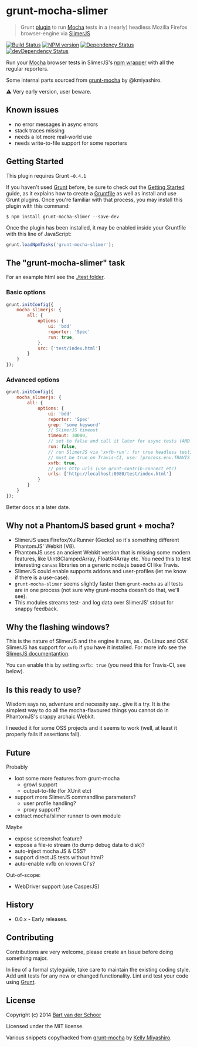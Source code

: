 # grunt-mocha-slimer

> Grunt [plugin](http://gruntjs.com/) to run [Mocha](https://visionmedia.github.io/mocha/) tests in a (nearly) headless Mozilla Firefox browser-engine via [SlimerJS](http://slimerjs.org/)

[![Build Status](https://secure.travis-ci.org/Bartvds/grunt-mocha-slimer.svg?branch=master)](http://travis-ci.org/Bartvds/grunt-mocha-slimer) [![NPM version](https://badge.fury.io/js/grunt-mocha-slimer.svg)](http://badge.fury.io/js/grunt-mocha-slimer) [![Dependency Status](https://david-dm.org/Bartvds/grunt-mocha-slimer.svg)](https://david-dm.org/Bartvds/grunt-mocha-slimer) [![devDependency Status](https://david-dm.org/Bartvds/grunt-mocha-slimer/dev-status.svg)](https://david-dm.org/Bartvds/grunt-mocha-slimer#info=devDependencies)

Run your [Mocha](https://visionmedia.github.io/mocha/) browser tests in SlimerJS's [npm wrapper](https://github.com/graingert/slimerjs) with all the regular reporters.

Some internal parts sourced from [grunt-mocha](https://github.com/kmiyashiro/grunt-mocha) by @kmiyashiro. 


:warning: Very early version, user beware.

## Known issues

- no error messages in async errors
- stack traces missing
- needs a lot more real-world use
- needs write-to-file support for some reporters


## Getting Started

This plugin requires Grunt `~0.4.1`

If you haven't used [Grunt](http://gruntjs.com/) before, be sure to check out the [Getting Started](http://gruntjs.com/getting-started) guide, as it explains how to create a [Gruntfile](http://gruntjs.com/sample-gruntfile) as well as install and use Grunt plugins. Once you're familiar with that process, you may install this plugin with this command:

```shell
$ npm install grunt-mocha-slimer --save-dev
```

Once the plugin has been installed, it may be enabled inside your Gruntfile with this line of JavaScript:

```js
grunt.loadNpmTasks('grunt-mocha-slimer');
```


## The "grunt-mocha-slimer" task

For an example html see the [./test folder](https://github.com/Bartvds/grunt-mocha-slimer/tree/master/test).

### Basic options

```js
grunt.initConfig({
	mocha_slimerjs: {
		all: {
			options: {
				ui: 'bdd'
				reporter: 'Spec'
				run: true,
			},
			src: ['test/index.html']
		}
	}
});
```

### Advanced options

```js
grunt.initConfig({
	mocha_slimerjs: {
		all: {
			options: {
				ui: 'bdd'
				reporter: 'Spec'
				grep: 'some keyword'
				// SlimerJS timeout
				timeout: 10000,
				// set to false and call it later for async tests (AMD etc)
				run: false,
				// run SlimerJS via 'xvfb-run': for true headless testing
				// must be true on Travis-CI, use: (process.env.TRAVIS === 'true')
				xvfb: true,
				// pass http urls (use grunt-contrib-connect etc)
				urls: ['http://localhost:8080/test/index.html']
			}
		}
	}
});
```

Better docs at a later date.


## Why not a PhantomJS based grunt + mocha?

- SlimerJS uses Firefox/XulRunner (Gecko) so it's something different PhantomJS' Webkit (V8).
- PhantomJS uses an ancient Webkit version that is missing some modern features, like Uint8ClampedArray, Float64Array etc. You need this to test interesting `canvas` libraries on a generic node.js based CI like Travis.
- SlimerJS could enable supports addons and user-profiles (let me know if there is a use-case).
- `grunt-mocha-slimer` seems slightly faster then `grunt-mocha` as all tests are in one process (not sure why grunt-mocha doesn't do that, we'll see).
- This modules streams test- and log data over SlimerJS' stdout for snappy feedback.


## Why the flashing windows?

This is the nature of SlimerJS and the engine it runs, as . On Linux and OSX SlimerJS has support for `xvfb` if you have it installed. For more info see the [SlimerJS documentantion](http://docs.slimerjs.org/current/installation.html#having-a-headless-slimerjs).

You can enable this by setting `xvfb: true` (you need this for Travis-CI, see below).


## Is this ready to use?

Wisdom says no, adventure and necessity say.. give it a  try. It is the simplest way to do all the mocha-flavoured things you cannot do in PhantomJS's crappy archaic Webkit.

I needed it for some OSS projects and it seems to work (well, at least it properly fails if assertions fail).


## Future

Probably

- loot some more features from grunt-mocha
    - growl support
    - output-to-file (for XUnit etc)
- support more SlimerJS commandline parameters?
    - user profile handling?
    - proxy support?
- extract mocha/slimer runner to own module 
 
Maybe

- expose screenshot feature?
- expose a file-io stream (to dump debug data to disk)?
- auto-inject mocha JS & CSS?
- support direct JS tests without html?
- auto-enable xvfb on known CI's?

Out-of-scope:

- WebDriver support (use CasperJS)


## History

* 0.0.x - Early releases.


## Contributing

Contributions are very welcome, please create an Issue before doing something major.

In lieu of a formal styleguide, take care to maintain the existing coding style. Add unit tests for any new or changed functionality. Lint and test your code using [Grunt](http://gruntjs.com/).


## License

Copyright (c) 2014 [Bart van der Schoor](https://github.com/Bartvds)

Licensed under the MIT license.

Various snippets copy/hacked from [grunt-mocha](https://github.com/kmiyashiro/grunt-mocha) by [Kelly Miyashiro](https://github.com/kmiyashiro).

